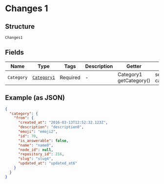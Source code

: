 
# Changes 1

## Structure

`Changes1`

## Fields

| Name | Type | Tags | Description | Getter | Setter |
|  --- | --- | --- | --- | --- | --- |
| `Category` | [`Category1`](../../doc/models/category-1.md) | Required | - | Category1 getCategory() | setCategory(Category1 category) |

## Example (as JSON)

```json
{
  "category": {
    "from": {
      "created_at": "2016-03-13T12:52:32.123Z",
      "description": "description0",
      "emoji": "emoji2",
      "id": 70,
      "is_answerable": false,
      "name": "name0",
      "node_id": null,
      "repository_id": 216,
      "slug": "slug4",
      "updated_at": "updated_at6"
    }
  }
}
```

